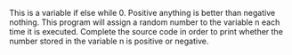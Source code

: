 This is a variable if else while 
0. Positive anything is better than negative nothing. This program will assign a random number to the variable n each time it is executed. Complete the source code in order to print whether the number stored in the variable n is positive or negative.

